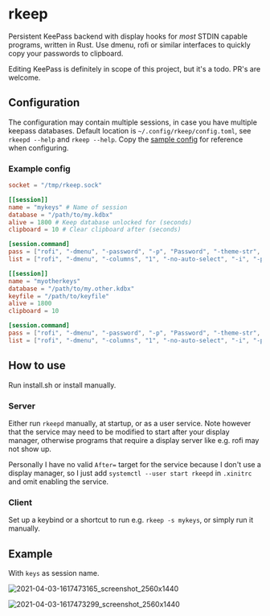# rkeep
Persistent KeePass backend with display hooks for *most* STDIN capable programs, written in Rust. Use dmenu, rofi or similar interfaces to quickly copy your passwords to clipboard.

Editing KeePass is definitely in scope of this project, but it's a todo. PR's are welcome.

## Configuration
The configuration may contain multiple sessions, in case you have multiple keepass databases. Default location is `~/.config/rkeep/config.toml`, see `rkeepd --help` and `rkeep --help`. Copy the [sample config](config.sample.toml) for reference when configuring.

### Example config

```toml
socket = "/tmp/rkeep.sock"

[[session]]
name = "mykeys" # Name of session
database = "/path/to/my.kdbx"
alive = 1800 # Keep database unlocked for (seconds)
clipboard = 10 # Clear clipboard after (seconds)

[session.command]
pass = ["rofi", "-dmenu", "-password", "-p", "Password", "-theme-str", 'entry { placeholder: ""; }']
list = ["rofi", "-dmenu", "-columns", "1", "-no-auto-select", "-i", "-p", "{session.name}"]

[[session]]
name = "myotherkeys"
database = "/path/to/my.other.kdbx"
keyfile = "/path/to/keyfile"
alive = 1800
clipboard = 10

[session.command]
pass = ["rofi", "-dmenu", "-password", "-p", "Password", "-theme-str", 'entry { placeholder: ""; }']
list = ["rofi", "-dmenu", "-columns", "1", "-no-auto-select", "-i", "-p", "{session.name}"]
```

## How to use
Run install.sh or install manually.

### Server
Either run `rkeepd` manually, at startup, or as a user service. Note however that the service may need to be modified to start after your display manager, otherwise programs that require a display server like e.g. rofi may not show up.

Personally I have no valid `After=` target for the service because I don't use a display manager, so I just add `systemctl --user start rkeepd` in `.xinitrc` and omit enabling the service.

### Client
Set up a keybind or a shortcut to run e.g. `rkeep -s mykeys`, or simply run it manually.

## Example
With `keys` as session name.

![2021-04-03-1617473165_screenshot_2560x1440](https://user-images.githubusercontent.com/4429327/113487462-8a4b0e00-94b8-11eb-8a07-1c48c04eff26.png)

![2021-04-03-1617473299_screenshot_2560x1440](https://user-images.githubusercontent.com/4429327/113487465-91721c00-94b8-11eb-9434-7050bb53d378.png)
